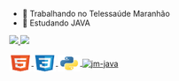 


- 🔭 Trabalhando no Telessaúde Maranhão
- 🌱 Estudando JAVA
 <div>
  <a href="https://github.com/JoaoMateus13">
  <img height="180em" src="https://github-readme-stats.vercel.app/api?username=JoaoMateus13&show_icons=true&theme=dark&include_all_commits=true&count_private=true"/>
  <img height="180em" src="https://github-readme-stats.vercel.app/api/top-langs/?username=JoaoMateus13&layout=compact&langs_count=7&theme=dark"/>
</div>
<div style="display: inline_block"><br>
  <img align="center" alt="jm-HTML" height="30" width="40" src="https://raw.githubusercontent.com/devicons/devicon/master/icons/html5/html5-original.svg">
  <img align="center" alt="jm-CSS" height="30" width="40" src="https://raw.githubusercontent.com/devicons/devicon/master/icons/css3/css3-original.svg">
  <img align="center" alt="jm-Python" height="30" width="40" src="https://raw.githubusercontent.com/devicons/devicon/master/icons/python/python-original.svg">
  <img align="center" alt="jm-java" height="30" width="40" src="https://cdn.jsdelivr.net/gh/devicons/devicon/icons/java/java-original.svg" />

</div>
